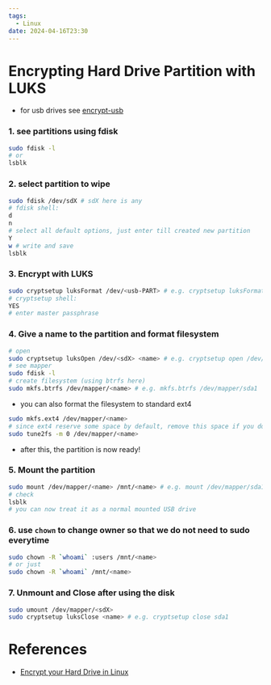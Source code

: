 ```yaml
---
tags:
  - Linux
date: 2024-04-16T23:30
---
```

<!-- 2024-04-16-2330 (April 16, 2024 11:30:37 PM) -->

# Encrypting Hard Drive Partition with LUKS
- for usb drives see [encrypt-usb](wizardry/linux/encrypt-usb.md)

### 1. see partitions using fdisk
```bash
sudo fdisk -l
# or
lsblk
```

### 2. select partition to wipe
```bash
sudo fdisk /dev/sdX # sdX here is any
# fdisk shell:
d
n
# select all default options, just enter till created new partition
Y
w # write and save
lsblk
```

### 3. Encrypt with LUKS
```bash
sudo cryptsetup luksFormat /dev/<usb-PART> # e.g. cryptsetup luksFormat /dev/sdb1
# cryptsetup shell:
YES
# enter master passphrase

```

### 4. Give a name to the partition and format filesystem
```bash
# open
sudo cryptsetup luksOpen /dev/<sdX> <name> # e.g. cryptsetup open /dev/sdb1 sda1
# see mapper
sudo fdisk -l
# create filesystem (using btrfs here)
sudo mkfs.btrfs /dev/mapper/<name> # e.g. mkfs.btrfs /dev/mapper/sda1
```
- you can also format the filesystem to standard ext4
```bash
sudo mkfs.ext4 /dev/mapper/<name>
# since ext4 reserve some space by default, remove this space if you don't run your system on this partition
sudo tune2fs -m 0 /dev/mapper/<name>
```

- after this, the partition is now ready!

### 5. Mount the partition
```bash
sudo mount /dev/mapper/<name> /mnt/<name> # e.g. mount /dev/mapper/sda1 /mnt/hdd
# check
lsblk
# you can now treat it as a normal mounted USB drive
```

### 6. use `chown` to change owner so that we do not need to sudo everytime
```bash
sudo chown -R `whoami` :users /mnt/<name>
# or just
sudo chown -R `whoami` /mnt/<name>
```

### 7. Unmount and Close after using the disk
```bash
sudo umount /dev/mapper/<sdX>
sudo cryptsetup luksClose <name> # e.g. cryptsetup close sda1
```

# References
- [Encrypt your Hard Drive in Linux](https://www.youtube.com/watch?v=ch-wzDyo-wU&t=152s&ab_channel=AverageLinuxUser)
